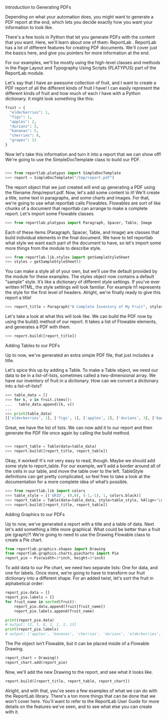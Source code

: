Introduction to Generating PDFs

Depending on what your automation does, you might want to generate a PDF report at the end, which lets you decide exactly how you want your information to look like.

There's a few tools in Python that let you generate PDFs with the content that you want. Here, we'll learn about one of them: 
ReportLab
. ReportLab has a lot of different features for creating PDF documents. We'll cover just the basics here, and give you pointers for more information at the end.

For our examples, we'll be mostly using the high-level classes and methods in the Page Layout and Typography Using Scripts (PLATYPUS) part of the ReportLab module.

Let's say that I have an awesome collection of fruit, and I want to create a PDF report of all the different kinds of fruit I have! I can easily represent the different kinds of fruit and how much of each I have with a Python dictionary. It might look something like this:
``` python
fruit = {
  "elderberries": 1,
  "figs": 1,
  "apples": 2,
  "durians": 3,
  "bananas": 5,
  "cherries": 8,
  "grapes": 13
}

```
Now let's take this information and turn it into a report that we can show off! We're going to use the SimpleDocTemplate class to build our PDF. 
``` python

>>> from reportlab.platypus import SimpleDocTemplate
>>> report = SimpleDocTemplate("/tmp/report.pdf")
```
The report object that we just created will end up generating a PDF using the filename /tmp/report.pdf. Now, let's add some content to it! We'll create a title, some text in paragraphs, and some charts and images. For that, we're going to use what reportlab calls Flowables. Flowables are sort of like chunks of a document that reportlab can arrange to make a complete report. Let's import some Flowable classes.
``` python
>>> from reportlab.platypus import Paragraph, Spacer, Table, Image
```
Each of these items (Paragraph, Spacer, Table, and Image) are classes that build individual elements in the final document. We have to tell reportlab what style we want each part of the document to have, so let's import some more things from the module to describe style.
``` python
>>> from reportlab.lib.styles import getSampleStyleSheet
>>> styles = getSampleStyleSheet()
```
You can make a style all of your own, but we’ll use the default provided by the module for these examples. The styles object now contains a default "sample" style. It’s like a dictionary of different style settings. If you've ever written HTML, the style settings will look familiar. For example h1 represents the style for the first level of headers. Alright, we're finally ready to give this report a title!
``` python
>>> report_title = Paragraph("A Complete Inventory of My Fruit", styles["h1"])
``` 
Let's take a look at what this will look like. We can build the PDF now by using the build() method of our report. It takes a list of Flowable elements, and generates a PDF with them.
``` python
>>> report.build([report_title])
```
Adding Tables to our PDFs

Up to now, we've generated an extra simple PDF file, that just includes a title.

Let's spice this up by adding a Table. To make a Table object, we need our data to be in a list-of-lists, sometimes called a two-dimensional array. We have our inventory of fruit in a dictionary. How can we convert a dictionary into a list-of-lists?
``` python
>>> table_data = []
>>> for k, v in fruit.items():
...   table_data.append([k, v])
...
>>> print(table_data)
[['elderberries', 1], ['figs', 1], ['apples', 2], ['durians', 3], ['bananas', 5], ['cherries', 8], ['grapes', 13]]
```
Great, we have the list of lists. We can now add it to our report and then generate the PDF file once again by calling the build method.
``` python

>>> report_table = Table(data=table_data)
>>> report.build([report_title, report_table])

``` 
Okay, it worked! It's not very easy to read, though. Maybe we should add some style to report_table. For our example, we'll add a border around all of the cells in our table, and move the table over to the left. TableStyle definitions can get pretty complicated, so feel free to take a look at the documentation for a more complete idea of what’s possible.
``` python
>>> from reportlab.lib import colors
>>> table_style = [('GRID', (0,0), (-1,-1), 1, colors.black)]
>>> report_table = Table(data=table_data, style=table_style, hAlign="LEFT")
>>> report.build([report_title, report_table])
``` 
Adding Graphics to our PDFs


Up to now, we've generated a report with a title and a table of data. Next let's add something a little more graphical. What could be better than a fruit pie (graph)?! We’re going to need to use the Drawing Flowable class to create a Pie chart.

``` python
from reportlab.graphics.shapes import Drawing
from reportlab.graphics.charts.piecharts import Pie
report_pie = Pie(width=3*inch, height=3*inch)
``` 
To add data to our Pie chart, we need two separate lists: One for data, and one for labels. Once more, we’re going to have to transform our fruit dictionary into a different shape. For an added twist, let's sort the fruit in alphabetical order:
``` python
report_pie.data = []
report_pie.labels = []
for fruit_name in sorted(fruit):
    report_pie.data.append(fruit[fruit_name])
    report_pie.labels.append(fruit_name)

print(report_pie.data)
# output: [2, 5, 8, 3, 1, 1, 13]
print(report_pie.labels)
# output: ['apples', 'bananas', 'cherries', 'durians', 'elderberries', 'figs', 'grapes']
```
The Pie object isn’t Flowable, but it can be placed inside of a Flowable Drawing.
``` python
report_chart = Drawing()
report_chart.add(report_pie)
``` 
Now, we'll add the new Drawing to the report, and see what it looks like.
``` python
report.build([report_title, report_table, report_chart])
``` 
Alright, and with that, you've seen a few examples of what we can do with the ReportLab library.  There's a ton more things that can be done that we won't cover here. You'll want to refer to the 
ReportLab User Guide
 for more details on the features we've seen, and to see what else you can create with it.

